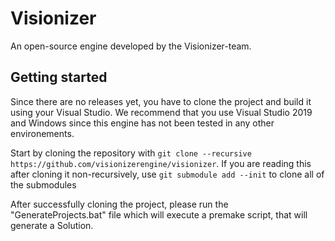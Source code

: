 # Visionizer
An open-source engine developed by the Visionizer-team.

## Getting started
Since there are no releases yet, you have to clone the project and build it using your Visual Studio.
We recommend that you use Visual Studio 2019 and Windows since this engine has not been tested in any other environements.

Start by cloning the repository with `git clone --recursive https://github.com/visionizerengine/visionizer`.
If you are reading this after cloning it non-recursively, use `git submodule add --init` to clone all of the submodules

After successfully cloning the project, please run the "GenerateProjects.bat" file which will execute a premake script, that will generate a Solution.
